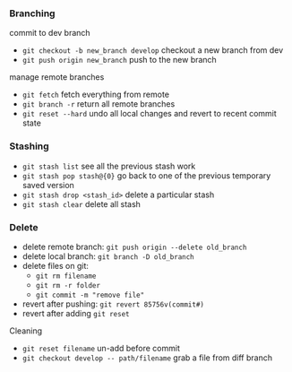 ### Branching
commit to dev branch
- `git checkout -b new_branch develop` checkout a new branch from dev
- `git push origin new_branch` push to the new branch

manage remote branches
- `git fetch` fetch everything from remote
- `git branch -r` return all remote branches
- `git reset --hard` undo all local changes and revert to recent commit state

### Stashing
- `git stash list` see all the previous stash work
- `git stash pop stash@{0}` go back to one of the previous temporary saved version 
- `git stash drop <stash_id>` delete a particular stash
- `git stash clear` delete all stash

### Delete
- delete remote branch: `git push origin --delete old_branch`
- delete local branch: `git branch -D old_branch`
- delete files on git: 
  - `git rm filename`
  - `git rm -r folder`
  - `git commit -m "remove file"`
- revert after pushing: `git revert 85756v(commit#)`
- revert after adding `git reset`

Cleaning 
- `git reset filename` un-add before commit
- `git checkout develop -- path/filename` grab a file from diff branch 
